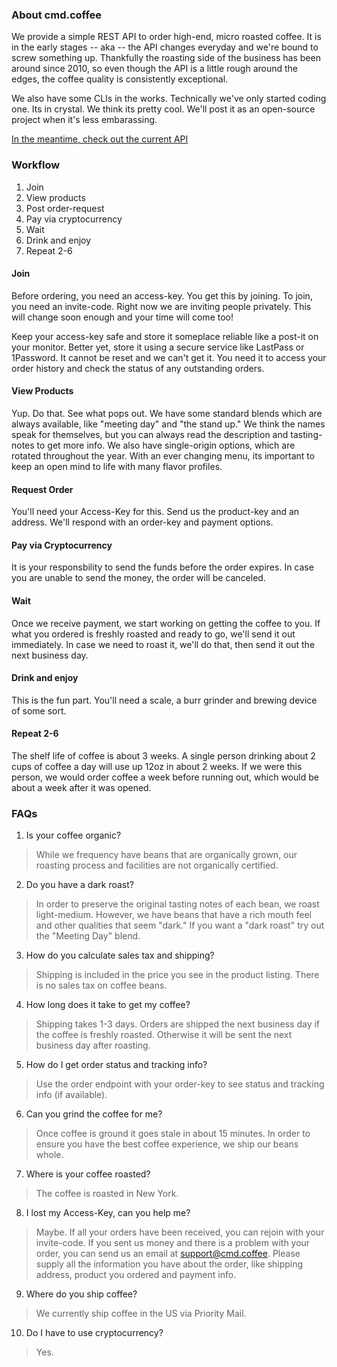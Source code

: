 ### About cmd.coffee
We provide a simple REST API to order high-end, micro roasted coffee. It is in the early stages -- aka -- the API changes everyday and we're bound to screw something up. Thankfully the roasting side of the business has been around since 2010, so even though the API is a little rough around the edges, the coffee quality is consistently exceptional. 

We also have some CLIs in the works. Technically we've only started coding one. Its in crystal. We think its pretty cool. We'll post it as an open-source project when it's less embarassing.

[In the meantime, check out the current API](https://api.cmd.coffee/swagger/index.html)

### Workflow
1. Join
2. View products
3. Post order-request
4. Pay via cryptocurrency
5. Wait
6. Drink and enjoy
7. Repeat 2-6

#### Join
Before ordering, you need an access-key. You get this by joining. To join, you need an invite-code. Right now we are inviting people privately. This will change soon enough and your time will come too!

Keep your access-key safe and store it someplace reliable like a post-it on your monitor. Better yet, store it using a secure service like LastPass or 1Password. It cannot be reset and we can't get it. You need it to access your order history and check the status of any outstanding orders.

#### View Products
Yup. Do that. See what pops out. We have some standard blends which are always available, like "meeting day" and "the stand up." We think the names speak for themselves, but you can always read the description and tasting-notes to get more info. We also have single-origin options, which are rotated throughout the year. With an ever changing menu, its important to keep an open mind to life with many flavor profiles.

#### Request Order
You'll need your Access-Key for this. Send us the product-key and an address. We'll respond with an order-key and payment options.

#### Pay via Cryptocurrency
It is your responsbility to send the funds before the order expires. In case you are unable to send the money, the order will be canceled.

#### Wait
Once we receive payment, we start working on getting the coffee to you. If what you ordered is freshly roasted and ready to go, we'll send it out immediately. In case we need to roast it, we'll do that, then send it out the next business day.

#### Drink and enjoy
This is the fun part. You'll need a scale, a burr grinder and brewing device of some sort.

#### Repeat 2-6
The shelf life of coffee is about 3 weeks. A single person drinking about 2 cups of coffee a day will use up 12oz in about 2 weeks. If we were this person, we would order coffee a week before running out, which would be about a week after it was opened.

### FAQs
1. Is your coffee organic?
> While we frequency have beans that are organically grown, our roasting process and facilities are not organically certified. 

2. Do you have a dark roast?
> In order to preserve the original tasting notes of each bean, we roast light-medium. However, we have beans that have a rich mouth feel and other qualities that seem "dark." If you want a "dark roast" try out the "Meeting Day" blend.

3. How do you calculate sales tax and shipping?
> Shipping is included in the price you see in the product listing. There is no sales tax on coffee beans.

4. How long does it take to get my coffee?
> Shipping takes 1-3 days. Orders are shipped the next business day if the coffee is freshly roasted. Otherwise it will be sent the next business day after roasting. 

5. How do I get order status and tracking info?
> Use the order endpoint with your order-key to see status and tracking info (if available).

6. Can you grind the coffee for me?
> Once coffee is ground it goes stale in about 15 minutes. In order to ensure you have the best coffee experience, we ship our beans whole.

7. Where is your coffee roasted?
> The coffee is roasted in New York.

8. I lost my Access-Key, can you help me?
> Maybe. If all your orders have been received, you can rejoin with your invite-code. If you sent us money and there is a problem with your order, you can send us an email at support@cmd.coffee. Please supply all the information you have about the order, like shipping address, product you ordered and payment info.

9. Where do you ship coffee?
> We currently ship coffee in the US via Priority Mail.

10. Do I have to use cryptocurrency?
> Yes.
